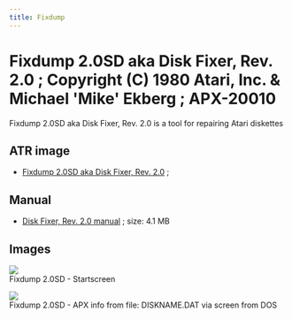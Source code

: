 ```yaml
---
title: Fixdump
---
```

# Fixdump 2.0SD aka Disk Fixer, Rev. 2.0 ; Copyright (C) 1980 Atari, Inc. & Michael 'Mike' Ekberg ; APX-20010  
  
Fixdump 2.0SD aka Disk Fixer, Rev. 2.0 is a tool for repairing Atari diskettes  
  
## ATR image  
- [Fixdump 2.0SD aka Disk Fixer, Rev. 2.0](attachments/APX_Disk_Fixer.atr) ;  
  
## Manual  
- [Disk Fixer, Rev. 2.0 manual](attachments/APX_Disk_Fixer_Rev_2_man_typ_1.pdf) ; size: 4.1 MB  
  
## Images  
![](attachments/Startscreen.jpg)  
Fixdump 2.0SD - Startscreen  
  
![](attachments/APX-Info.jpg)  
Fixdump 2.0SD - APX info from file: DISKNAME.DAT via screen from DOS  

